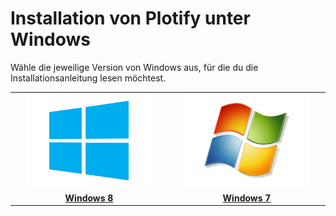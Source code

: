 # Installation von Plotify unter Windows

Wähle die jeweilige Version von Windows aus, für die du die Installationsanleitung lesen möchtest.

<table>
    <tr>
        <td align="center" width="33%">
            <a href="8/README.md">
                <img src="8/logo.png" />
            </a>
        </td>
        <td align="center" width="33%">
            <a href="7/README.md">
                <img src="7/logo.png" />
            </a>
        </td>
    </tr>
    <tr>
        <td align="center">
            <a href="8/README.md">
                <b>Windows 8</b>
            </a>
        </td>
        <td align="center">
            <a href="7/README.md">
                <b>Windows 7</b>
            </a>
        </td>
    </tr>
</table>
